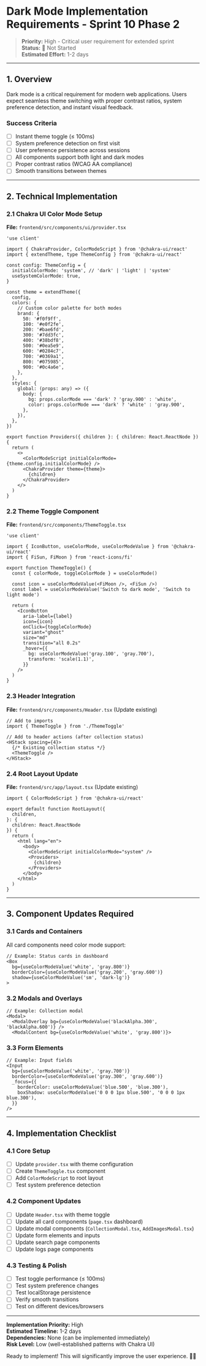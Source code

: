# Dark Mode Implementation Requirements - Sprint 10 Phase 2

> **Priority:** High - Critical user requirement for extended sprint  
> **Status:** 🔄 Not Started  
> **Estimated Effort:** 1-2 days  

---

## 1. Overview

Dark mode is a critical requirement for modern web applications. Users expect seamless theme switching with proper contrast ratios, system preference detection, and instant visual feedback.

### Success Criteria
- [ ] Instant theme toggle (≤ 100ms)
- [ ] System preference detection on first visit
- [ ] User preference persistence across sessions
- [ ] All components support both light and dark modes
- [ ] Proper contrast ratios (WCAG AA compliance)
- [ ] Smooth transitions between themes

---

## 2. Technical Implementation

### 2.1 Chakra UI Color Mode Setup

**File:** `frontend/src/components/ui/provider.tsx`

```tsx
'use client'

import { ChakraProvider, ColorModeScript } from '@chakra-ui/react'
import { extendTheme, type ThemeConfig } from '@chakra-ui/react'

const config: ThemeConfig = {
  initialColorMode: 'system', // 'dark' | 'light' | 'system'
  useSystemColorMode: true,
}

const theme = extendTheme({
  config,
  colors: {
    // Custom color palette for both modes
    brand: {
      50: '#f0f9ff',
      100: '#e0f2fe',
      200: '#bae6fd',
      300: '#7dd3fc',
      400: '#38bdf8',
      500: '#0ea5e9',
      600: '#0284c7',
      700: '#0369a1',
      800: '#075985',
      900: '#0c4a6e',
    },
  },
  styles: {
    global: (props: any) => ({
      body: {
        bg: props.colorMode === 'dark' ? 'gray.900' : 'white',
        color: props.colorMode === 'dark' ? 'white' : 'gray.900',
      },
    }),
  },
})

export function Providers({ children }: { children: React.ReactNode }) {
  return (
    <>
      <ColorModeScript initialColorMode={theme.config.initialColorMode} />
      <ChakraProvider theme={theme}>
        {children}
      </ChakraProvider>
    </>
  )
}
```

### 2.2 Theme Toggle Component

**File:** `frontend/src/components/ThemeToggle.tsx`

```tsx
'use client'

import { IconButton, useColorMode, useColorModeValue } from '@chakra-ui/react'
import { FiSun, FiMoon } from 'react-icons/fi'

export function ThemeToggle() {
  const { colorMode, toggleColorMode } = useColorMode()
  
  const icon = useColorModeValue(<FiMoon />, <FiSun />)
  const label = useColorModeValue('Switch to dark mode', 'Switch to light mode')

  return (
    <IconButton
      aria-label={label}
      icon={icon}
      onClick={toggleColorMode}
      variant="ghost"
      size="md"
      transition="all 0.2s"
      _hover={{
        bg: useColorModeValue('gray.100', 'gray.700'),
        transform: 'scale(1.1)',
      }}
    />
  )
}
```

### 2.3 Header Integration

**File:** `frontend/src/components/Header.tsx` (Update existing)

```tsx
// Add to imports
import { ThemeToggle } from './ThemeToggle'

// Add to header actions (after collection status)
<HStack spacing={4}>
  {/* Existing collection status */}
  <ThemeToggle />
</HStack>
```

### 2.4 Root Layout Update

**File:** `frontend/src/app/layout.tsx` (Update existing)

```tsx
import { ColorModeScript } from '@chakra-ui/react'

export default function RootLayout({
  children,
}: {
  children: React.ReactNode
}) {
  return (
    <html lang="en">
      <body>
        <ColorModeScript initialColorMode="system" />
        <Providers>
          {children}
        </Providers>
      </body>
    </html>
  )
}
```

---

## 3. Component Updates Required

### 3.1 Cards and Containers

All card components need color mode support:

```tsx
// Example: Status cards in dashboard
<Box
  bg={useColorModeValue('white', 'gray.800')}
  borderColor={useColorModeValue('gray.200', 'gray.600')}
  shadow={useColorModeValue('sm', 'dark-lg')}
>
```

### 3.2 Modals and Overlays

```tsx
// Example: Collection modal
<Modal>
  <ModalOverlay bg={useColorModeValue('blackAlpha.300', 'blackAlpha.600')} />
  <ModalContent bg={useColorModeValue('white', 'gray.800')}>
```

### 3.3 Form Elements

```tsx
// Example: Input fields
<Input
  bg={useColorModeValue('white', 'gray.700')}
  borderColor={useColorModeValue('gray.300', 'gray.600')}
  _focus={{
    borderColor: useColorModeValue('blue.500', 'blue.300'),
    boxShadow: useColorModeValue('0 0 0 1px blue.500', '0 0 0 1px blue.300'),
  }}
/>
```

---

## 4. Implementation Checklist

### 4.1 Core Setup
- [ ] Update `provider.tsx` with theme configuration
- [ ] Create `ThemeToggle.tsx` component
- [ ] Add `ColorModeScript` to root layout
- [ ] Test system preference detection

### 4.2 Component Updates
- [ ] Update `Header.tsx` with theme toggle
- [ ] Update all card components (`page.tsx` dashboard)
- [ ] Update modal components (`CollectionModal.tsx`, `AddImagesModal.tsx`)
- [ ] Update form elements and inputs
- [ ] Update search page components
- [ ] Update logs page components

### 4.3 Testing & Polish
- [ ] Test toggle performance (≤ 100ms)
- [ ] Test system preference changes
- [ ] Test localStorage persistence
- [ ] Verify smooth transitions
- [ ] Test on different devices/browsers

---

**Implementation Priority:** High  
**Estimated Timeline:** 1-2 days  
**Dependencies:** None (can be implemented immediately)  
**Risk Level:** Low (well-established patterns with Chakra UI)

Ready to implement! This will significantly improve the user experience. 🌙✨ 